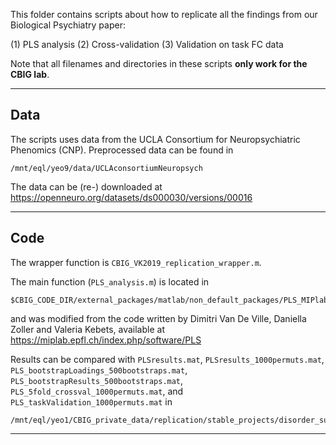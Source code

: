 This folder contains scripts about how to replicate all the findings from our Biological Psychiatry paper:

(1) PLS analysis 
(2) Cross-validation
(3) Validation on task FC data

Note that all filenames and directories in these scripts **only work for the CBIG lab**.

----

## Data
The scripts uses data from the UCLA Consortium for Neuropsychiatric Phenomics (CNP). Preprocessed data can be found in 

```
/mnt/eql/yeo9/data/UCLAconsortiumNeuropsych
```

The data can be (re-) downloaded at https://openneuro.org/datasets/ds000030/versions/00016

----

## Code

The wrapper function is `CBIG_VK2019_replication_wrapper.m`.

The main function (`PLS_analysis.m`) is located in

``` 
$CBIG_CODE_DIR/external_packages/matlab/non_default_packages/PLS_MIPlab
```


and was modified from the code written by Dimitri Van De Ville, Daniella Zoller and Valeria Kebets, available at https://miplab.epfl.ch/index.php/software/PLS

Results can be compared with `PLSresults.mat`, `PLSresults_1000permuts.mat`, `PLS_bootstrapLoadings_500bootstraps.mat`, `PLS_bootstrapResults_500bootstraps.mat`, `PLS_5fold_crossval_1000permuts.mat`, and `PLS_taskValidation_1000permuts.mat` in 

```
/mnt/eql/yeo1/CBIG_private_data/replication/stable_projects/disorder_subtypes/Kebets2019_TransdiagnosticComponents/results
``` 

----
